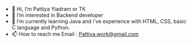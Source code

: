 - 👋 Hi, I’m Pattiya Yiadram or TK
- 👀 I’m interested in Backend developer
- 🌱 I’m currently learning Java and i've experience with HTML, CSS, basic C language and Python.
- 📫 How to reach me Email : Pattiya.work@gmail.com
                     

<!---
PattiyaY/PattiyaY is a ✨ special ✨ repository because its `README.md` (this file) appears on your GitHub profile.
You can click the Preview link to take a look at your changes.
--->

